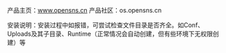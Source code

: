 产品主页：www.opensns.cn
产品社区：os.opensns.cn

安装说明：安装过程中如报错，可尝试检查文件目录是否齐全。如Conf、Uploads及其子目录、Runtime（正常情况会自动创建，但有些环境下无权限创建）等